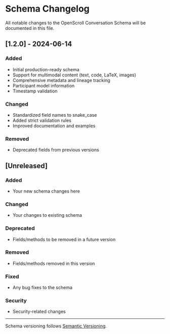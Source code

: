 # Schema Changelog

All notable changes to the OpenScroll Conversation Schema will be documented in this file.

## [1.2.0] - 2024-06-14

### Added
- Initial production-ready schema
- Support for multimodal content (text, code, LaTeX, images)
- Comprehensive metadata and lineage tracking
- Participant model information
- Timestamp validation

### Changed
- Standardized field names to snake_case
- Added strict validation rules
- Improved documentation and examples

### Removed
- Deprecated fields from previous versions

## [Unreleased]

### Added
- Your new schema changes here

### Changed
- Your changes to existing schema

### Deprecated
- Fields/methods to be removed in a future version

### Removed
- Fields/methods removed in this version

### Fixed
- Any bug fixes to the schema

### Security
- Security-related changes

---

Schema versioning follows [Semantic Versioning](https://semver.org/).

